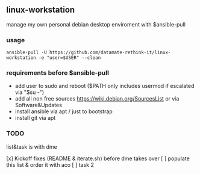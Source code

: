 ## linux-workstation
manage my own personal debian desktop enviroment with $ansible-pull

### usage
`ansible-pull -U https://github.com/datamate-rethink-it/linux-workstation -e "user=$USER" --clean`

### requirements before $ansible-pull
- add user to sudo and reboot ($PATH only includes usermod if  escalated via "$su -")
- add all non free sources https://wiki.debian.org/SourcesList or via Software&Updates
- install ansible via apt / just to bootstrap
- install git via apt

### TODO

list&task is with dme

[x] Kickoff fixes (README & iterate.sh) before dme takes over
[ ] populate this list & order it with aco
[ ] task 2
